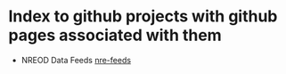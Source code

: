 # Index to github projects with github pages associated with them

* NREOD Data Feeds [nre-feeds](/nre-feeds/) 

